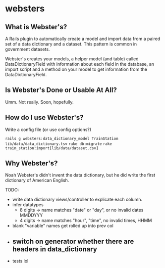 websters
========

What is Webster's?
-------------------

A Rails plugin to automatically create a model and import data from a paired 
set of a data dictionary and a dataset. This pattern is common in government 
datasets.

Webster's creates your models, a helper model (and table) called 
DataDictionaryField with information about each field in the database,
an import script and a method on your model to get information from the
DataDictionaryField.

Is Webster's Done or Usable At All?
-----------------------------------
Umm. Not really. Soon, hopefully.

How do I use Webster's?
-----------------------

Write a config file (or use config options?)

`rails g websters:data_dictionary_model TrainStation lib/data/data_dictionary.tsv`
`rake db:migrate`
`rake train_station:import[lib/data/dataset.csv]`

Why Webster's?
--------------
Noah Webster's didn't invent the data dictionary, but he did write the first 
dictionary of American English.

TODO:
  - write data dictionary views/controller to explicate each column.
  - infer datatypes
    - 8 digits -> name matches "date" or "day", or no invalid dates MMDDYYY
    - 4 digits -> name matches "hour", "time", no invalid times, HHMM
  - blank "variable" names get rolled up into prev col
  - switch on generator whether there are headers in data_dictionary
    -
  - tests lol